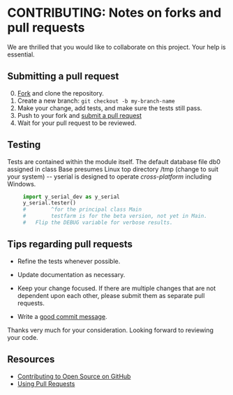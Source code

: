 # CONTRIBUTING: Notes on forks and pull requests

We are thrilled that you would like to collaborate on 
this project. Your help is essential.


## Submitting a pull request

0. [Fork][fork] and clone the repository.
0. Create a new branch: `git checkout -b my-branch-name`
0. Make your change, add tests, and make sure the tests still pass.
0. Push to your fork and [submit a pull request][pr]
0. Wait for your pull request to be reviewed.


## Testing

Tests are contained within the module itself. 
The default database file db0 assigned in class Base presumes 
Linux top directory /tmp (change to suit your system) -- 
yserial is designed to operate *cross-platform* including Windows.

```py
     import y_serial_dev as y_serial
     y_serial.tester()
     #        ^for the principal class Main
     #        testfarm is for the beta version, not yet in Main.
     #   Flip the DEBUG variable for verbose results. 
```


## Tips regarding pull requests

- Refine the tests whenever possible.

- Update documentation as necessary.  

- Keep your change focused. If there are multiple changes that are not
  dependent upon each other, please submit them as separate pull requests.

- Write a [good commit message](http://tbaggery.com/2008/04/19/a-note-about-git-commit-messages.html).

Thanks very much for your consideration. Looking forward to reviewing your
code.


## Resources

- [Contributing to Open Source on GitHub](https://guides.github.com/activities/contributing-to-open-source/)
- [Using Pull Requests](https://help.github.com/articles/using-pull-requests/)


[fork]: https://github.com/rsvp/yserial/fork
[pr]: https://github.com/rsvp/yserial/compare
